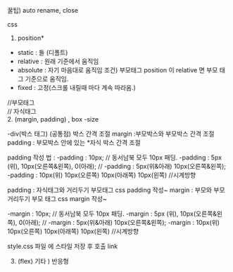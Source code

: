 꿀팁) auto rename, close

css

1. position\*

- static : 돌 (디폴트)
- relative : 원래 기준에서 움직임
- absolute : 자기 마음대로 움직임
  조건) 부모태그 position 이 relative 면
  부모 태그 기준으로 움직임.
- fixed : 고정(스크롤 내릴때 마다 계속 따라옴.)

<div>//부모태그
	<div><div/> // 자식태그
</div>
2. (margin, padding) , box -size

-div(박스 태그)
(공통점) 박스 간격 조절
margin :부모박스와 부모박스 간격 조절
padding : 부모박스 안에 있는 \*자식 박스 간격 조절

padding 작성 법 :
-padding : 10px; // 동서남북 모두 10px 패딩.
-padding : 5px (위), 10px(오른쪽&왼쪽), 0(아래); //
-padding : 5px(위&아래) 10px(오른쪽&왼쪽);
-padding : 10px(위) 10px(오른쪽) 10px(아래쪽) 10px(왼쪽) //시계방향

padding : 자식태그와 거리두기
부모태그 css padding 작성~
margin : 부모와 부모 거리두기
부모 태그 css margin 작성~

-margin : 10px; // 동서남북 모두 10px 패딩.
-margin : 5px (위), 10px(오른쪽&왼쪽), 0(아래); //
-margin : 5px(위&아래) 10px(오른쪽&왼쪽);
-margin : 10px(위) 10px(오른쪽) 10px(아래쪽) 10px(왼쪽) //시계방향

style.css 파일 에 스타일 저장 후 호출
link

3. (flex)
   기타 ) 반응형
